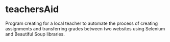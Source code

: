 # teachersAid


Program creating for a local teacher to automate the process of creating assignments and transferring grades between two websites using Selenium and Beautiful Soup libraries.

